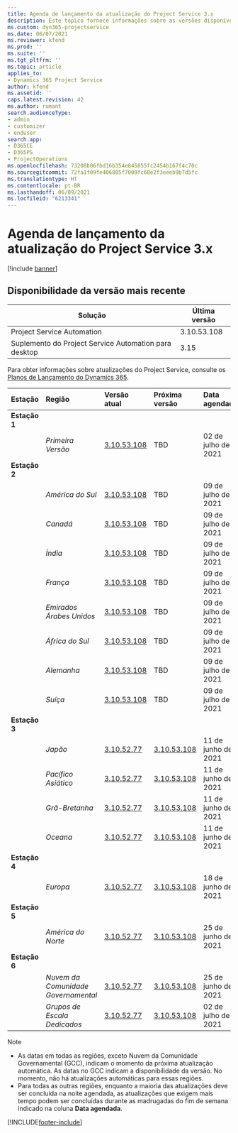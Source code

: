 ```yaml
---
title: Agenda de lançamento da atualização do Project Service 3.x
description: Este tópico fornece informações sobre as versões disponíveis e futuras do Dynamics 365 Project Service Automation.
ms.custom: dyn365-projectservice
ms.date: 06/07/2021
ms.reviewer: kfend
ms.prod: ''
ms.suite: ''
ms.tgt_pltfrm: ''
ms.topic: article
applies_to:
- Dynamics 365 Project Service
author: kfend
ms.assetid: ''
caps.latest.revision: 42
ms.author: rumant
search.audienceType:
- admin
- customizer
- enduser
search.app:
- D365CE
- D365PS
- ProjectOperations
ms.openlocfilehash: 73208b06fbd16b354e845855fc2454b167f4c70c
ms.sourcegitcommit: 72fa1f09fe406805f7009fc68e2f3eeeb9b7d5fc
ms.translationtype: HT
ms.contentlocale: pt-BR
ms.lasthandoff: 06/09/2021
ms.locfileid: "6213341"
---
```

# <a name="update-release-schedule-for-project-service-3x"></a>Agenda de lançamento da atualização do Project Service 3.x

[!include [banner](../includes/psa-now-project-operations.md)]

## <a name="latest-version-availability"></a>Disponibilidade da versão mais recente

| Solução  | Última versão |
|-------|----|
| Project Service Automation    | 3.10.53.108 |
| Suplemento do Project Service Automation para desktop                | 3.15          |

Para obter informações sobre atualizações do Project Service, consulte os [Planos de Lançamento do Dynamics 365](/dynamics365/release-plans/). 

| Estação  | Região | Versão atual | Próxima versão |  Data agendada
| :---   | :---   | :---   | :---   |:---   |         
|<strong>Estação 1</strong> | |  |  | |
| | <i>Primeira Versão</i> | [3.10.53.108](whats-new-ur-32.md) | TBD | 02 de julho de 2021
|<strong>Estação 2</strong> | |  |  | |
| | <i>América do Sul</i> | [3.10.53.108](whats-new-ur-32.md) | TBD | 09 de julho de 2021
| | <i>Canadá</i> | [3.10.53.108](whats-new-ur-32.md) | TBD | 09 de julho de 2021
| | <i>Índia</i> | [3.10.53.108](whats-new-ur-32.md) | TBD | 09 de julho de 2021
| | <i>França</i> | [3.10.53.108](whats-new-ur-32.md) | TBD | 09 de julho de 2021
| | <i>Emirados Árabes Unidos</i> | [3.10.53.108](whats-new-ur-32.md) | TBD | 09 de julho de 2021
| | <i>África do Sul</i> | [3.10.53.108](whats-new-ur-32.md) | TBD | 09 de julho de 2021
| | <i>Alemanha</i> | [3.10.53.108](whats-new-ur-32.md) | TBD | 09 de julho de 2021
| | <i>Suíça</i> | [3.10.53.108](whats-new-ur-32.md) | TBD | 09 de julho de 2021
|<strong>Estação 3</strong> | |  |  | |
| | <i>Japão</i> | [3.10.52.77](whats-new-ur-31.md) | [3.10.53.108](whats-new-ur-32.md) | 11 de junho de 2021
| | <i>Pacífico Asiático</i> | [3.10.52.77](whats-new-ur-31.md) | [3.10.53.108](whats-new-ur-32.md) | 11 de junho de 2021
| | <i>Grã-Bretanha</i> | [3.10.52.77](whats-new-ur-31.md) | [3.10.53.108](whats-new-ur-32.md) | 11 de junho de 2021
| | <i>Oceana</i> | [3.10.52.77](whats-new-ur-31.md) | [3.10.53.108](whats-new-ur-32.md) | 11 de junho de 2021
|<strong>Estação 4</strong> | |  |  | |
| | <i>Europa</i> | [3.10.52.77](whats-new-ur-31.md) | [3.10.53.108](whats-new-ur-32.md) | 18 de junho de 2021
|<strong>Estação 5</strong> | |  |  | |
| | <i>América do Norte</i> | [3.10.52.77](whats-new-ur-31.md) | [3.10.53.108](whats-new-ur-32.md) | 25 de junho de 2021
|<strong>Estação 6</strong> | |  |  | |
| | <i>Nuvem da Comunidade Governamental</i> | [3.10.52.77](whats-new-ur-31.md) | [3.10.53.108](whats-new-ur-32.md) | 25 de junho de 2021
| | <i>Grupos de Escala Dedicados</i> | [3.10.52.77](whats-new-ur-31.md) | [3.10.53.108](whats-new-ur-32.md) | 02 de julho de 2021

>[!Note]
> - As datas em todas as regiões, exceto Nuvem da Comunidade Governamental (GCC), indicam o momento da próxima atualização automática. As datas no GCC indicam a disponibilidade da versão. No momento, não há atualizações automáticas para essas regiões.
> - Para todas as outras regiões, enquanto a maioria das atualizações deve ser concluída na noite agendada, as atualizações que exigem mais tempo podem ser concluídas durante as madrugadas do fim de semana indicado na coluna **Data agendada**.


[!INCLUDE[footer-include](../includes/footer-banner.md)]
